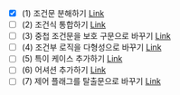 - [x] (1) 조건문 분해하기 [Link](https://github.com/shinel94/Refactoring/blob/python/ch10/DecomposeConditional.ipynb)
- [ ] (2) 조건식 통합하기 [Link]()
- [ ] (3) 중첩 조건문을 보호 구문으로 바꾸기 [Link]()
- [ ] (4) 조건부 로직을 다형성으로 바꾸기 [Link]()
- [ ] (5) 특이 케이스 추가하기 [Link]()
- [ ] (6) 어셔션 추가하기 [Link]()
- [ ] (7) 제어 플래그를 탈출문으로 바꾸기 [Link]()
